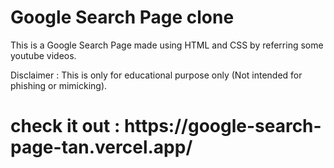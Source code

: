 <h1>Google Search Page clone</h1>

This is a Google Search Page made using HTML and CSS by referring some youtube videos.

Disclaimer : This is only for educational purpose only (Not intended for phishing or mimicking).

<h1>check it out : https://google-search-page-tan.vercel.app/</h1> 
